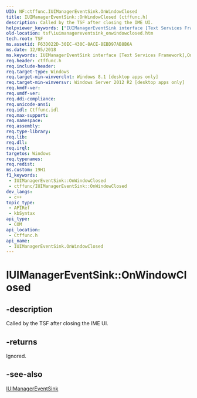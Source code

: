 ```yaml
---
UID: NF:ctffunc.IUIManagerEventSink.OnWindowClosed
title: IUIManagerEventSink::OnWindowClosed (ctffunc.h)
description: Called by the TSF after closing the IME UI.
helpviewer_keywords: ["IUIManagerEventSink interface [Text Services Framework]","OnWindowClosed method","IUIManagerEventSink.OnWindowClosed","IUIManagerEventSink::OnWindowClosed","OnWindowClosed","OnWindowClosed method [Text Services Framework]","OnWindowClosed method [Text Services Framework]","IUIManagerEventSink interface","ctffunc/IUIManagerEventSink::OnWindowClosed","tsf.iuimanagereventsink_onwindowclosed"]
old-location: tsf\iuimanagereventsink_onwindowclosed.htm
tech.root: TSF
ms.assetid: F63D022D-30EC-430C-8ACE-8EBD97AB8B6A
ms.date: 12/05/2018
ms.keywords: IUIManagerEventSink interface [Text Services Framework],OnWindowClosed method, IUIManagerEventSink.OnWindowClosed, IUIManagerEventSink::OnWindowClosed, OnWindowClosed, OnWindowClosed method [Text Services Framework], OnWindowClosed method [Text Services Framework],IUIManagerEventSink interface, ctffunc/IUIManagerEventSink::OnWindowClosed, tsf.iuimanagereventsink_onwindowclosed
req.header: ctffunc.h
req.include-header: 
req.target-type: Windows
req.target-min-winverclnt: Windows 8.1 [desktop apps only]
req.target-min-winversvr: Windows Server 2012 R2 [desktop apps only]
req.kmdf-ver: 
req.umdf-ver: 
req.ddi-compliance: 
req.unicode-ansi: 
req.idl: Ctffunc.idl
req.max-support: 
req.namespace: 
req.assembly: 
req.type-library: 
req.lib: 
req.dll: 
req.irql: 
targetos: Windows
req.typenames: 
req.redist: 
ms.custom: 19H1
f1_keywords:
 - IUIManagerEventSink::OnWindowClosed
 - ctffunc/IUIManagerEventSink::OnWindowClosed
dev_langs:
 - c++
topic_type:
 - APIRef
 - kbSyntax
api_type:
 - COM
api_location:
 - Ctffunc.h
api_name:
 - IUIManagerEventSink.OnWindowClosed
---
```


# IUIManagerEventSink::OnWindowClosed


## -description

Called by the TSF after closing the IME UI.



## -returns

Ignored.

## -see-also

<a href="/windows/desktop/api/ctffunc/nn-ctffunc-iuimanagereventsink">IUIManagerEventSink</a>
